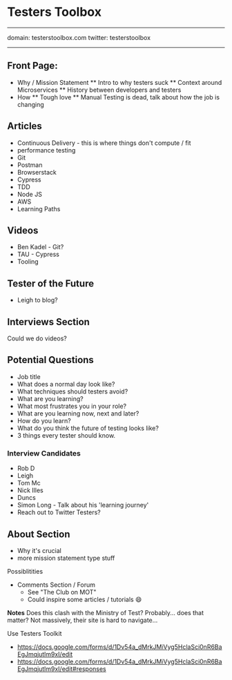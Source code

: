 # Testers Toolbox

---

domain: testerstoolbox.com
twitter: testerstoolbox

---

## Front Page:

- Why / Mission Statement
  ** Intro to why testers suck
  ** Context around Microservices
  \*\* History between developers and testers
- How
  ** Tough love
  ** Manual Testing is dead, talk about how the job is changing

## Articles

- Continuous Delivery - this is where things don't compute / fit
- performance testing
- Git
- Postman
- Browserstack
- Cypress
- TDD
- Node JS
- AWS
- Learning Paths

## Videos

- Ben Kadel - Git?
- TAU - Cypress
- Tooling

## Tester of the Future

- Leigh to blog?

## Interviews Section

Could we do videos?

## Potential Questions

- Job title
- What does a normal day look like?
- What techniques should testers avoid?
- What are you learning?
- What most frustrates you in your role?
- What are you learning now, next and later?
- How do you learn?
- What do you think the future of testing looks like?
- 3 things every tester should know.

### Interview Candidates

- Rob D
- Leigh
- Tom Mc
- Nick Illes
- Duncs
- Simon Long - Talk about his 'learning journey'
- Reach out to Twitter Testers?

## About Section

- Why it's crucial
- more mission statement type stuff

Possiblitities

- Comments Section / Forum 
    - See "The Club on MOT"
    - Could inspire some articles / tutorials :smile:

**Notes**
Does this clash with the Ministry of Test? Probably... does that matter? Not massively, their site is hard to navigate...

Use Testers Toolkit

- https://docs.google.com/forms/d/1Dv54a_dMrkJMiVyg5HclaSci0nR6BaEgJmqjutlm9xI/edit
- https://docs.google.com/forms/d/1Dv54a_dMrkJMiVyg5HclaSci0nR6BaEgJmqjutlm9xI/edit#responses
